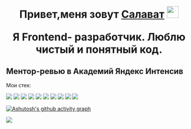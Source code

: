 <h1 align="center">Привет,меня зовут <a href="http://slt116.nomoredomains.monster" target="_blank">Салават</a>
<img src="https://github.com/blackcater/blackcater/raw/main/images/Hi.gif" height="32"/><p>Я  Frontend- разработчик.
Люблю чистый и понятный код.</p></h1>
<h2>Ментор-ревью в Академий Яндекс Интенсив</h2>
<p>Мои стек: </p>
<div style='display:inline'>
  <img src="https://img.shields.io/badge/MongoDB-%234ea94b.svg?style=for-the-badge&logo=mongodb&logoColor=white">
  <img src="https://img.shields.io/badge/figma-%23F24E1E.svg?style=for-the-badge&logo=figma&logoColor=white">
  <img src="https://img.shields.io/badge/react-%2320232a.svg?style=for-the-badge&logo=react&logoColor=%2361DAFB">
  <img src="https://img.shields.io/badge/javascript-%23323330.svg?style=for-the-badge&logo=javascript&logoColor=%23F7DF1E">
  <img src="https://img.shields.io/badge/typescript-%23007ACC.svg?style=for-the-badge&logo=typescript&logoColor=white">
  <img src="https://img.shields.io/badge/nginx-%23009639.svg?style=for-the-badge&logo=nginx&logoColor=white">
  <img src="https://img.shields.io/badge/NPM-%23000000.svg?style=for-the-badge&logo=npm&logoColor=white">
  <img src="https://img.shields.io/badge/css3-%231572B6.svg?style=for-the-badge&logo=css3&logoColor=white">
  <img src="https://img.shields.io/badge/html5-%23E34F26.svg?style=for-the-badge&logo=html5&logoColor=white">
  <img src="https://img.shields.io/badge/redux-%23593d88.svg?style=for-the-badge&logo=redux&logoColor=white">
</div>


[![Ashutosh's github activity graph](https://activity-graph.herokuapp.com/graph?username=Salavat698)](https://github.com/Salavat698)

![](https://komarev.com/ghpvc/?username=Salavat698)


